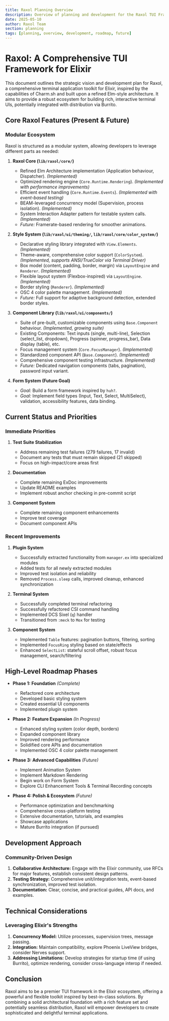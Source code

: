 ```yaml
---
title: Raxol Planning Overview
description: Overview of planning and development for the Raxol TUI Framework
date: 2025-05-10
author: Raxol Team
section: planning
tags: [planning, overview, development, roadmap, future]
---
```


# Raxol: A Comprehensive TUI Framework for Elixir

This document outlines the strategic vision and development plan for Raxol, a comprehensive terminal application toolkit for Elixir, inspired by the capabilities of Charm.sh and built upon a refined Elm-style architecture. It aims to provide a robust ecosystem for building rich, interactive terminal UIs, potentially integrated with distribution via Burrito.

## Core Raxol Features (Present & Future)

### Modular Ecosystem

Raxol is structured as a modular system, allowing developers to leverage different parts as needed:

1. **Raxol Core (`lib/raxol/core/`)**

   - Refined Elm Architecture implementation (Application behaviour, Dispatcher). _(Implemented)_
   - Optimized rendering engine (`Core.Runtime.Rendering`). _(Implemented with performance improvements)_
   - Efficient event handling (`Core.Runtime.Events`). _(Implemented with event-based testing)_
   - BEAM-leveraged concurrency model (Supervision, process isolation). _(Implemented)_
   - System Interaction Adapter pattern for testable system calls. _(Implemented)_
   - _Future:_ Framerate-based rendering for smoother animations.

2. **Style System (`lib/raxol/ui/theming/`, `lib/raxol/core/color_system/`)**

   - Declarative styling library integrated with `View.Elements`. _(Implemented)_
   - Theme-aware, comprehensive color support (`ColorSystem`). _(Implemented, supports ANSI/TrueColor via Terminal Driver)_
   - Box model (content, padding, border, margin) via `LayoutEngine` and `Renderer`. _(Implemented)_
   - Flexible layout system (Flexbox-inspired) via `LayoutEngine`. _(Implemented)_
   - Border styling (`Renderer`). _(Implemented)_
   - OSC 4 color palette management. _(Implemented)_
   - _Future:_ Full support for adaptive background detection, extended border styles.

3. **Component Library (`lib/raxol/ui/components/`)**

   - Suite of pre-built, customizable components using `Base.Component` behaviour. _(Implemented, growing suite)_
   - Existing Components: Text inputs (single, multi-line), Selection (select_list, dropdown), Progress (spinner, progress_bar), Data display (table), etc.
   - Focus management system (`Core.FocusManager`). _(Implemented)_
   - Standardized component API (`Base.Component`). _(Implemented)_
   - Comprehensive component testing infrastructure. _(Implemented)_
   - _Future:_ Dedicated navigation components (tabs, pagination), password input variant.

4. **Form System (Future Goal)**
   - _Goal:_ Build a form framework inspired by `huh?`.
   - _Goal:_ Implement field types (Input, Text, Select, MultiSelect), validation, accessibility features, data binding.

## Current Status and Priorities

### Immediate Priorities

1. **Test Suite Stabilization**

   - Address remaining test failures (279 failures, 17 invalid)
   - Document any tests that must remain skipped (21 skipped)
   - Focus on high-impact/core areas first

2. **Documentation**

   - Complete remaining ExDoc improvements
   - Update README examples
   - Implement robust anchor checking in pre-commit script

3. **Component System**
   - Complete remaining component enhancements
   - Improve test coverage
   - Document component APIs

### Recent Improvements

1. **Plugin System**

   - Successfully extracted functionality from `manager.ex` into specialized modules
   - Added tests for all newly extracted modules
   - Improved test isolation and reliability
   - Removed `Process.sleep` calls, improved cleanup, enhanced synchronization

2. **Terminal System**

   - Successfully completed terminal refactoring
   - Successfully refactored CSI command handling
   - Implemented DCS Sixel (`q`) handler
   - Transitioned from `:meck` to `Mox` for testing

3. **Component System**
   - Implemented `Table` features: pagination buttons, filtering, sorting
   - Implemented `FocusRing` styling based on state/effects
   - Enhanced `SelectList`: stateful scroll offset, robust focus management, search/filtering

## High-Level Roadmap Phases

- **Phase 1: Foundation** _(Complete)_

  - Refactored core architecture
  - Developed basic styling system
  - Created essential UI components
  - Implemented plugin system

- **Phase 2: Feature Expansion** _(In Progress)_

  - Enhanced styling system (color depth, borders)
  - Expanded component library
  - Improved rendering performance
  - Solidified core APIs and documentation
  - Implemented OSC 4 color palette management

- **Phase 3: Advanced Capabilities** _(Future)_

  - Implement Animation System
  - Implement Markdown Rendering
  - Begin work on Form System
  - Explore CLI Enhancement Tools & Terminal Recording concepts

- **Phase 4: Polish & Ecosystem** _(Future)_
  - Performance optimization and benchmarking
  - Comprehensive cross-platform testing
  - Extensive documentation, tutorials, and examples
  - Showcase applications
  - Mature Burrito integration (if pursued)

## Development Approach

### Community-Driven Design

1. **Collaborative Architecture:** Engage with the Elixir community, use RFCs for major features, establish consistent design patterns.
2. **Testing Strategy:** Comprehensive unit/integration tests, event-based synchronization, improved test isolation.
3. **Documentation:** Clear, concise, and practical guides, API docs, and examples.

## Technical Considerations

### Leveraging Elixir's Strengths

1. **Concurrency Model:** Utilize processes, supervision trees, message passing.
2. **Integration:** Maintain compatibility, explore Phoenix LiveView bridges, consider Nerves support.
3. **Addressing Limitations:** Develop strategies for startup time (if using Burrito), optimize rendering, consider cross-language interop if needed.

## Conclusion

Raxol aims to be a premier TUI framework in the Elixir ecosystem, offering a powerful and flexible toolkit inspired by best-in-class solutions. By combining a solid architectural foundation with a rich feature set and potentially seamless distribution, Raxol will empower developers to create sophisticated and delightful terminal applications.
